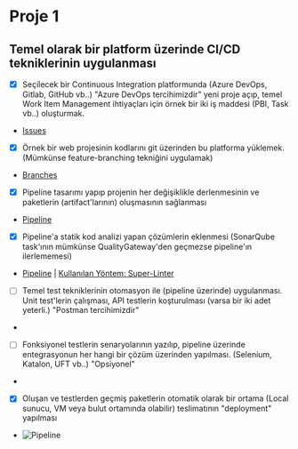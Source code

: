 # Proje 1
## Temel olarak bir platform üzerinde CI/CD tekniklerinin uygulanması

- [X] Seçilecek bir Continuous Integration platformunda (Azure DevOps, Gitlab, GitHub vb..) "Azure DevOps tercihimizdir" yeni proje
açıp, temel Work Item Management ihtiyaçları için örnek bir iki iş maddesi (PBI, Task vb..) oluşturmak.
- [Issues](https://github.com/onderhamamcioglu/Task1/issues?q=)
- [X] Örnek bir web projesinin kodlarını git üzerinden bu platforma yüklemek. (Mümkünse feature-branching tekniğini uygulamak)
- [Branches](https://github.com/onderhamamcioglu/Task1/branches)
- [X]  Pipeline tasarımı yapıp projenin her değişiklikle derlenmesinin ve paketlerin (artifact'larının) oluşmasının sağlanması
- [Pipeline](https://github.com/onderhamamcioglu/Task1/blob/prod/.github/workflows/pipeline.yml)
- [X]  Pipeline'a statik kod analizi yapan çözümlerin eklenmesi (SonarQube task'ının mümkünse QualityGateway'den geçmezse
pipeline'ın ilerlememesi)
- [Pipeline](https://github.com/onderhamamcioglu/Task1/blob/prod/.github/workflows/pipeline.yml) | [Kullanılan Yöntem: Super-Linter](https://github.com/github/super-linter)
- [ ] Temel test tekniklerinin otomasyon ile (pipeline üzerinde) uygulanması. Unit test'lerin çalışması, API testlerin koşturulması
(varsa bir iki adet yeterli.) "Postman tercihimizdir"
-
- [ ] Fonksiyonel testlerin senaryolarının yazılıp, pipeline üzerinde entegrasyonun her hangi bir çözüm üzerinden yapılması.
(Selenium, Katalon, UFT vb..) "Opsiyonel"
-
- [X] Oluşan ve testlerden geçmiş paketlerin otomatik olarak bir ortama (Local sunucu, VM veya bulut ortamında olabilir)
teslimatının "deployment" yapılması
- ![Pipeline](https://github.com/onderhamamcioglu/Task1/actions/workflows/pipeline.yml/badge.svg)
